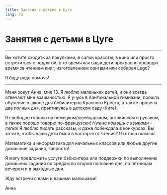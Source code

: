 ```yaml
---
title: Занятия с детьми в Цуге
lang: ru
---
```


# Занятия с детьми в Цуге

---

Вы хотите сходить за покупками, в салон красоты, в кино или просто встретиться с подругой, в то время как ваши дети прекрасно проводят время за чтением книг, изготовлением оригами или собирая Lego?

Я буду рада помочь!

---

Меня зовут Анна, мне 13.
Я люблю маленьких детей, и они всегда отвечают мне взаимностью. Я учусь в Кантональной гимназии, прошла обучение в школе для бебиситеров Красного Креста, а также провела два полных дня, практикуясь в детском саду (Ките).

Я свободно говорю на немецком/швейцарском, английском и русском, а также хорошо говорю по-французски! _Нужна помощь с языками - легко!_
Я люблю писать рассказы, и даже побеждала в конкурсах. Вы хотите, чтобы ваши дети были в восторге от чтения? Я готова помочь!

Математика и информатика для начальных классов или любые другие домашние задания, запросто!

Я могу предложить услуги бэбиситера или поддержки по выполнению домашних заданий по средам во второй половине дня, по пятницам вечером и в выходные дни.

Жду встречи с вами и вашими малышами!

Анна
